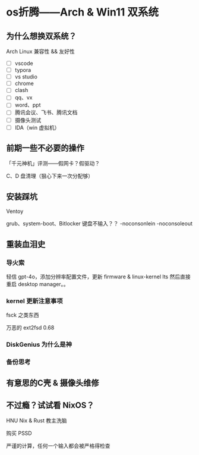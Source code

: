 # os折腾——Arch & Win11 双系统

## 为什么想换双系统？

Arch Linux 兼容性 && 友好性

* [ ] vscode
* [ ] typora
* [ ] vs studio
* [ ] chrome
* [ ] clash
* [ ] qq、vx
* [ ] word、ppt
* [ ] 腾讯会议、飞书、腾讯文档
* [ ] 摄像头测试
* [ ] IDA（win 虚拟机）

## 前期一些不必要的操作

「千元神机」评测——假网卡？假驱动？

C、D 盘清理（狠心下来一次分配够）

## 安装踩坑

Ventoy

grub、system-boot、Bitlocker 键盘不输入？？ -noconsonlein -noconsoleout

## 重装血泪史

### 导火索

轻信 gpt-4o，添加分辨率配置文件，更新 firmware & linux-kernel lts 然后直接重启 desktop manager。。

### kernel 更新注意事项

fsck 之类东西

万恶的 ext2fsd 0.68

### DiskGenius 为什么是神

### 备份思考

## 有意思的C壳 & 摄像头维修

## 不过瘾？试试看 NixOS？

HNU Nix & Rust 教主洗脑

购买 PSSD

严谨的计算，任何一个输入都会被严格得检查





